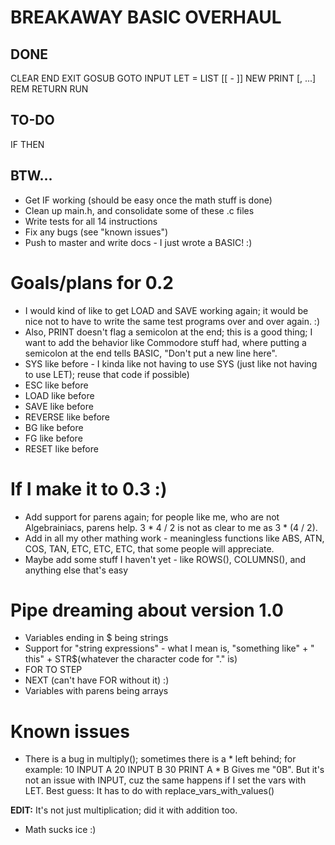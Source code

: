 # BREAKAWAY BASIC OVERHAUL

## DONE

CLEAR
END
EXIT
GOSUB <expression>
GOTO <expression>
INPUT <variable>
LET <variable> = <expression>
LIST [<number>[ - <number>]]
NEW
PRINT <expression>[, <expression>...]
REM <comment>
RETURN
RUN

## TO-DO

IF <conditions> THEN <number or statement>

## BTW...

* Get IF working (should be easy once the math stuff is done)
* Clean up main.h, and consolidate some of these .c files
* Write tests for all 14 instructions
* Fix any bugs (see "known issues")
* Push to master and write docs - I just wrote a BASIC! :)

# Goals/plans for 0.2

* I would kind of like to get LOAD and SAVE working again; it would be nice not to have to write the same test programs over and over again.  :)
* Also, PRINT doesn't flag a semicolon at the end; this is a good thing; I want to add the behavior like Commodore stuff had, where putting a semicolon at the end tells BASIC, "Don't put a new line here".
* SYS <string> like before - I kinda like not having to use SYS (just like not having to use LET); reuse that code if possible)
* ESC <string> like before
* LOAD <string> like before
* SAVE <string> like before
* REVERSE like before
* BG like before
* FG like before
* RESET like before

# If I make it to 0.3 :)

* Add support for parens again; for people like me, who are not Algebrainiacs, parens help.  3 * 4 / 2 is not as clear to me as 3 * (4 / 2).
* Add in all my other mathing work - meaningless functions like ABS, ATN, COS, TAN, ETC, ETC, ETC, that some people will appreciate.
* Maybe add some stuff I haven't yet - like  ROWS(), COLUMNS(), and anything else that's easy

# Pipe dreaming about version 1.0

* Variables ending in $ being strings
* Support for "string expressions" - what I mean is, "something like" + " this" + STR$(whatever the character code for "." is)
* FOR <expr> TO <expr> STEP <expression>
* NEXT (can't have FOR without it) :)
* Variables with parens being arrays

# Known issues

* There is a bug in multiply(); sometimes there is a * left behind; for example:
	10 INPUT A
	20 INPUT B
	30 PRINT A * B
Gives me "0B".  But it's not an issue with INPUT, cuz the same happens if I set the vars with LET.  Best guess: It has to do with replace_vars_with_values()

**EDIT:** It's not just multiplication; did it with addition too.


* Math sucks ice :)
